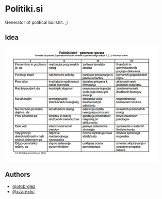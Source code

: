 # Politiki.si

Generator of political bullshit. ;)

## Idea

![idea-demo][idea-demo]

## Authors

- [@otobrglez](http://twitter.com/otobrglez)
- [@xzarexhc](https://twitter.com/xzarexhc)

[idea-demo]:idea.jpg
